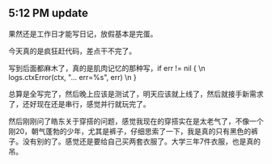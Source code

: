 5:12 PM update
---
果然还是工作日才能写日记，放假基本是完蛋。

今天真的是疯狂赶代码，差点干不完了。

写到后面都麻木了，真的是肌肉记忆的那种写，if err != nil { \n logs.ctxError(ctx, "... err=%s", err) \n }

总算是全写完了，然后晚上应该是测试了，明天应该就上线了，然后就接手新需求了，还好现在还是串行，感觉并行就玩完了。

然后刚刚问了皓东关于穿搭的问题，感觉我现在的穿搭实在是太老气了，不像一个刚20，朝气蓬勃的少年，尤其是裤子，仔细思索了一下，我是真的只有黑色的裤子。没有别的了。感觉还是要给自己买两套衣服了。大学三年7件衣服，也是真的吊。

